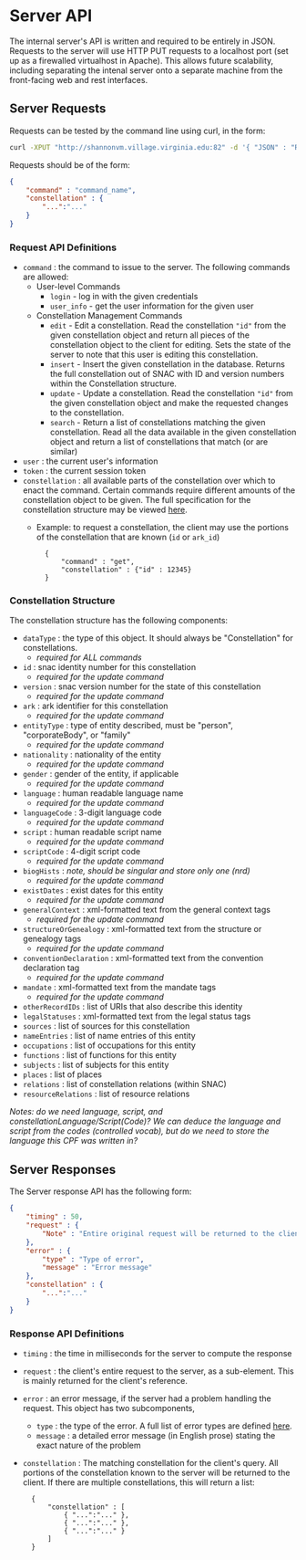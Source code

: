 # Server API

The internal server's API is written and required to be entirely in JSON.  Requests to the server will use HTTP PUT requests to a localhost port (set up as a firewalled virtualhost in Apache).  This allows future scalability, including separating the intenal server onto a separate machine from the front-facing web and rest interfaces.

## Server Requests

Requests can be tested by the command line using curl, in the form:
```bash
curl -XPUT "http://shannonvm.village.virginia.edu:82" -d '{ "JSON" : "Request"}'
```

Requests should be of the form:
```json
{
    "command" : "command_name",
    "constellation" : {
        "...":"..."
    }
}
```

### Request API Definitions

* `command` : the command to issue to the server.  The following commands are allowed:
    * User-level Commands
        * `login` - log in with the given credentials
        * `user_info` - get the user information for the given user
    * Constellation Management Commands
        * `edit` - Edit a constellation.  Read the constellation `"id"` from the given constellation object
        and return all pieces of the constellation object to the client for editing.  Sets the state
        of the server to note that this user is editing this constellation.
        * `insert` - Insert the given constellation in the database.  Returns the full constellation
        out of SNAC with ID and version numbers within the Constellation structure.
        * `update` - Update a constellation.  Read the constellation `"id"` from the given constellation
        object and make the requested changes to the constellation.
        * `search` - Return a list of constellations matching the given constellation.  Read all the data available
        in the given constellation object and return a list of constellations that match (or are similar)
* `user` : the current user's information
* `token` : the current session token
* `constellation` : all available parts of the constellation over which to enact the command.  Certain commands require different amounts of the constellation object to be given.  The full specification for the constellation structure may be viewed [here]().
    * Example: to request a constellation, the client may use the portions of the constellation that are known (`id` or `ark_id`)
            
            {
                "command" : "get",
                "constellation" : {"id" : 12345}
            }
            

### Constellation Structure

The constellation structure has the following components:

* `dataType` : the type of this object.  It should always be "Constellation" for constellations.
    * *required for ALL commands*
* `id` : snac identity number for this constellation
    * *required for the update command*
* `version` : snac version number for the state of this constellation
    * *required for the update command*
* `ark` : ark identifier for this constellation
    * *required for the update command*
* `entityType` : type of entity described, must be "person", "corporateBody", or "family"
    * *required for the update command*
* `nationality` : nationality of the entity
    * *required for the update command*
* `gender` : gender of the entity, if applicable
    * *required for the update command*
* `language` : human readable language name
    * *required for the update command*
* `languageCode` : 3-digit language code
    * *required for the update command*
* `script` : human readable script name
    * *required for the update command*
* `scriptCode` : 4-digit script code
    * *required for the update command*
* `biogHists` : *note, should be singular and store only one (nrd)*
    * *required for the update command*
* `existDates` : exist dates for this entity
    * *required for the update command*
* `generalContext` : xml-formatted text from the general context tags
    * *required for the update command*
* `structureOrGenealogy` : xml-formatted text from the structure or genealogy tags
    * *required for the update command*
* `conventionDeclaration` : xml-formatted text from the convention declaration tag
    * *required for the update command*
* `mandate` : xml-formatted text from the mandate tags
    * *required for the update command*
* `otherRecordIDs` : list of URIs that also describe this identity
* `legalStatuses` : xml-formatted text from the legal status tags
* `sources` : list of sources for this constellation
* `nameEntries` : list of name entries of this entity
* `occupations` : list of occupations for this entity
* `functions` : list of functions for this entity
* `subjects` : list of subjects for this entity
* `places` : list of places
* `relations` : list of constellation relations (within SNAC)
* `resourceRelations` : list of resource relations


*Notes: do we need language, script, and constellationLanguage/Script(Code)?  We can deduce the language and script from the codes (controlled vocab), but do we need to store the language this CPF was written in?*


## Server Responses

The Server response API has the following form:
```json
{
    "timing" : 50,
    "request" : {
        "Note" : "Entire original request will be returned to the client."
    },
    "error" : {
        "type" : "Type of error",
        "message" : "Error message"
    },
    "constellation" : {
        "...":"..."
    }
}
```

### Response API Definitions

* `timing` : the time in milliseconds for the server to compute the response
* `request` : the client's entire request to the server, as a sub-element.  This is mainly returned for the client's reference.
* `error` : an error message, if the server had a problem handling the request.  This object has two subcomponents,
    * `type` : the type of the error.  A full list of error types are defined [here](http://shannonvm.village.virginia.edu:83).
    * `message` : a detailed error message (in English prose) stating the exact nature of the problem
* `constellation` : The matching constellation for the client's query.  All portions of the constellation known to the server will be returned to the client.  If there are multiple constellations, this will return a list:
        
        {
            "constellation" : [
                { "...":"..." },
                { "...":"..." },
                { "...":"..." }
            ]
        }